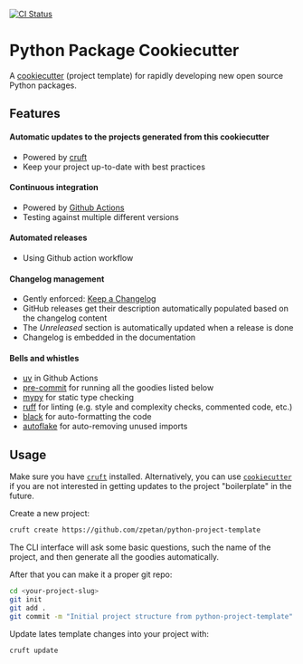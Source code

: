 [![CI Status](https://github.com/zpetan/python-project-template/actions/workflows/test.yml/badge.svg)](https://github.com/zpetan/python-project-template/actions)


# Python Package Cookiecutter

A [cookiecutter](https://cookiecutter.readthedocs.io/en/latest/README.html) (project template) for rapidly developing new open source Python packages.


## Features

#### Automatic updates to the projects generated from this cookiecutter

* Powered by [cruft](https://cruft.github.io/cruft/)
* Keep your project up-to-date with best practices

#### Continuous integration

* Powered by [Github Actions](https://github.com/features/actions)
* Testing against multiple different versions

#### Automated releases

* Using Github action workflow

#### Changelog management

* Gently enforced: [Keep a Changelog](https://keepachangelog.com/en/1.0.0/)
* GitHub releases get their description automatically populated based on the changelog content
* The _Unreleased_ section is automatically updated when a release is done
* Changelog is embedded in the documentation

#### Bells and whistles

* [uv](https://docs.astral.sh/uv/) in Github Actions
* [pre-commit](https://pre-commit.com/) for running all the goodies listed below
* [mypy](https://flake8.pycqa.org/en/latest/) for static type checking
* [ruff](https://github.com/astral-sh/ruff) for linting (e.g. style and complexity checks, commented code, etc.)
* [black](https://black.readthedocs.io/en/stable/) for auto-formatting the code
* [autoflake](https://github.com/myint/autoflake) for auto-removing unused imports

## Usage

Make sure you have [`cruft`](https://github.com/cruft/cruft#installation) installed. Alternatively, you can use
 [`cookiecutter`](https://cookiecutter.readthedocs.io/en/latest/installation.html) if you are not interested in
  getting updates to the project "boilerplate" in the future.

Create a new project:

```sh
cruft create https://github.com/zpetan/python-project-template
```

The CLI interface will ask some basic questions, such the name of the project, and then generate all the goodies
 automatically.

After that you can make it a proper git repo:

```sh
cd <your-project-slug>
git init
git add .
git commit -m "Initial project structure from python-project-template"
```

Update lates template changes into your project with:

```sh
cruft update
```

